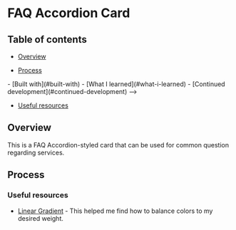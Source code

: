 # FAQ Accordion Card

## Table of contents

- [Overview](#overview)
<!--  
  - [Screenshot](#screenshot)
  - [Links](#links)
-->
- [Process](#process)
<!-->
  - [Built with](#built-with)
  - [What I learned](#what-i-learned)
  - [Continued development](#continued-development) 
-->
  - [Useful resources](#useful-resources)
<!-- 
- [Author](#author)
- [Acknowledgments](#acknowledgments) 
-->

## Overview
This is a FAQ Accordion-styled card that can be used for common question regarding services.

<!-- ! ### Screenshot -->

<!-- ! ### Links

- Live Site URL: [Add live site URL here](https://your-live-site-url.com) -->

## Process

<!-- ! ### Built with

- Semantic HTML5 markup
- CSS custom properties
- Flexbox
- CSS Grid
- Mobile-first workflow
- [React](https://reactjs.org/) - JS library
- [Next.js](https://nextjs.org/) - React framework
- [Styled Components](https://styled-components.com/) - For styles -->


<!-- ! ### What I learned

Use this section to recap over some of your major learnings while working through this project. Writing these out and providing code samples of areas you want to highlight is a great way to reinforce your own knowledge.

To see how you can add code snippets, see below:

```html
<h1>Some HTML code I'm proud of</h1>
```
```css
.proud-of-this-css {
  color: papayawhip;
}
```
```js
const proudOfThisFunc = () => {
  console.log('🎉')
} 
```-->

### Useful resources

- [Linear Gradient](https://developer.mozilla.org/en-US/docs/Web/CSS/linear-gradient) - This helped me find how to balance colors to my desired weight.

<!-- ## Author

- Website - [Add your name here](https://www.your-site.com) -->

<!-- ## Acknowledgments

This is where you can give a hat tip to anyone who helped you out on this project. Perhaps you worked in a team or got some inspiration from someone else's solution. This is the perfect place to give them some credit.

**Note: Delete this note and edit this section's content as necessary. If you completed this challenge by yourself, feel free to delete this section entirely.** -->
